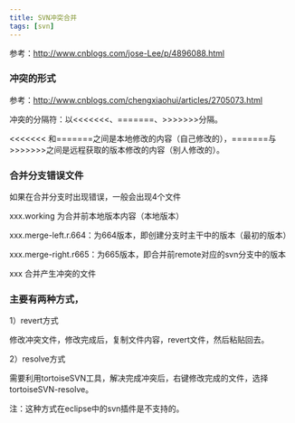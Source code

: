 ```yaml
---
title: SVN冲突合并
tags: [svn]
---
```


参考：http://www.cnblogs.com/jose-Lee/p/4896088.html

### 冲突的形式

参考：http://www.cnblogs.com/chengxiaohui/articles/2705073.html

冲突的分隔符：以<<<<<<<、=======、>>>>>>>分隔。

<<<<<<< 和=======之间是本地修改的内容（自己修改的），=======与>>>>>>>之间是远程获取的版本修改的内容（别人修改的）。

### 合并分支错误文件

如果在合并分支时出现错误，一般会出现4个文件

xxx.working 为合并前本地版本内容（本地版本）

xxx.merge-left.r.664：为664版本，即创建分支时主干中的版本（最初的版本）

xxx.merge-right.r665：为665版本，即合并前remote对应的svn分支中的版本

xxx 合并产生冲突的文件


### 主要有两种方式，

1）revert方式

修改冲突文件，修改完成后，复制文件内容，revert文件，然后粘贴回去。

2）resolve方式

需要利用tortoiseSVN工具，解决完成冲突后，右键修改完成的文件，选择tortoiseSVN-resolve。

注：这种方式在eclipse中的svn插件是不支持的。